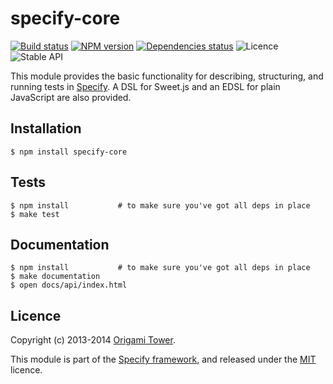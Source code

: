 specify-core
============

[![Build status](https://img.shields.io/travis/origamitower/specify-core/master.svg?style=flat)](https://travis-ci.org/origamitower/specify-core)
[![NPM version](https://img.shields.io/npm/v/specify-core.svg?style=flat)](https://npmjs.org/package/specify-core)
[![Dependencies status](https://img.shields.io/david/origamitower/specify-core.svg?style=flat)](https://david-dm.org/origamitower/specify-core)
![Licence](https://img.shields.io/npm/l/specify-core.svg?style=flat&label=licence)
![Stable API](https://img.shields.io/badge/API_stability-stable-green.svg?style=flat)

This module provides the basic functionality for describing, structuring, and
running tests in [Specify][]. A DSL for Sweet.js and an EDSL for plain
JavaScript are also provided.


## Installation

```shell
$ npm install specify-core
```


## Tests

```shell
$ npm install           # to make sure you've got all deps in place
$ make test
```


## Documentation

```shell
$ npm install           # to make sure you've got all deps in place
$ make documentation
$ open docs/api/index.html
```


## Licence

Copyright (c) 2013-2014 [Origami Tower](http://www.origamitower.com).

This module is part of the [Specify framework][Specify], and released under the
[MIT](http://origami-tower.mit-license.org/) licence.

[Specify]: https://github.com/origamitower/specify
